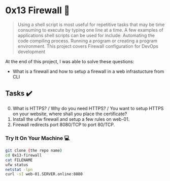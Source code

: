 # 0x13 Firewall :wrench:

> Using a shell script is most useful for repetitive tasks that may be time consuming to execute by typing one line at a time. A few examples of applications shell scripts can be used for include: Automating the code compiling process. Running a program or creating a program environment. This project covers Firewall configuration for DevOps development

At the end of this project, I was able to solve these questions:

- What is a firewall and how to setup a firewall in a web infrastucture from CLI

## Tasks :heavy_check_mark:

0. What is HTTPS? / Why do you need HTTPS? / You want to setup HTTPS on your website, where shall you place the certificate?
1. Install the ufw firewall and setup a few rules on web-01.
2. Firewall redirects port 8080/TCP to port 80/TCP.

### Try It On Your Machine :computer:

```bash
git clone (the repo name)
cd 0x13-firewall
cat FILENAME
ufw status
netstat -lpn
curl -sI web-01.SERVER.online:8080
```
